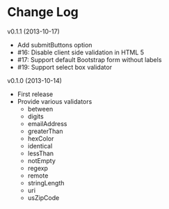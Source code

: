 # Change Log

v0.1.1 (2013-10-17)
* Add submitButtons option
* #16: Disable client side validation in HTML 5
* #17: Support default Bootstrap form without labels
* #19: Support select box validator

v0.1.0 (2013-10-14)
* First release
* Provide various validators
    - between
    - digits
    - emailAddress
    - greaterThan
    - hexColor
    - identical
    - lessThan
    - notEmpty
    - regexp
    - remote
    - stringLength
    - uri
    - usZipCode
